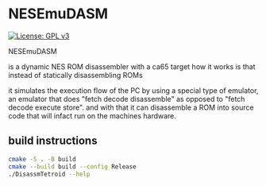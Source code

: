 # NESEmuDASM 

[![License: GPL v3](https://img.shields.io/badge/License-GPLv3-blue.svg)](https://www.gnu.org/licenses/gpl-3.0)



NESEmuDASM 

is a dynamic NES ROM disassembler with a ca65 target 
how it works is that instead of statically disassembling ROMs 

it simulates the execution flow of the PC by using a special type of emulator, an
emulator that does "fetch decode disassemble" as opposed to "fetch decode execute store". and with that  it can disassemble a ROM into source code that will
infact run on the machines hardware.  

## build instructions 

```sh 
cmake -S . -B build 
cmake --build build --config Release
./DisassmTetroid --help
```

